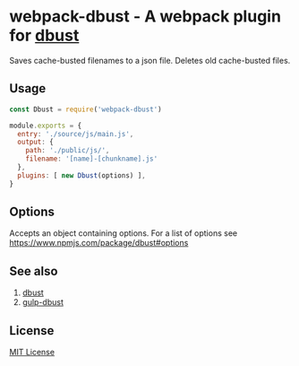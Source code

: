 # webpack-dbust - A webpack plugin for [dbust](https://www.npmjs.com/package/dbust)
Saves cache-busted filenames to a json file. Deletes old cache-busted files.

## Usage
```js
const Dbust = require('webpack-dbust')

module.exports = {
  entry: './source/js/main.js',
  output: {
    path: './public/js/',
    filename: '[name]-[chunkname].js'
  },
  plugins: [ new Dbust(options) ],
}
```

## Options
Accepts an object containing options. For a list of options see https://www.npmjs.com/package/dbust#options

## See also
1. [dbust](https://www.npmjs.com/package/dbust)
1. [gulp-dbust](https://www.npmjs.com/package/gulp-dbust)

## License
[MIT License](http://en.wikipedia.org/wiki/MIT_License)
